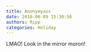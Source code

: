 ```yaml
---
title: Anonymyass
date: 2018-06-09 15:30:50
authors: Ripp
categories: Holiday
---
```


 LMAO! Look in the mirror moron!